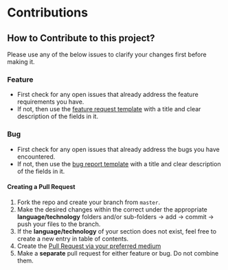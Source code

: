 # Contributions

## How to Contribute to this project?

Please use any of the below issues to clarify your changes first before making it.

### Feature

- First check for any open issues that already address the feature requirements you have.
- If not, then use the [feature request template](.github/ISSUE_TEMPLATE/feature_request.md) with a title and clear description of the fields in it.

### Bug

- First check for any open issues that already address the bugs you have encountered.
- If not, then use the [bug report template](.github/ISSUE_TEMPLATE/bug_report.md) with a title and clear description of the fields in it.

#### Creating a Pull Request

1. Fork the repo and create your branch from `master`.
1. Make the desired changes within the correct under the appropriate **language/technology** folders and/or sub-folders → add → commit → push your files to the branch.
1. If the **language/technology** of your section does not exist, feel free to create a new entry in table of contents.
1. Create the [Pull Request via your preferred medium](https://docs.github.com/en/pull-requests/collaborating-with-pull-requests/proposing-changes-to-your-work-with-pull-requests/creating-a-pull-request)
1. Make a **separate** pull request for either feature or bug. Do not combine them.

